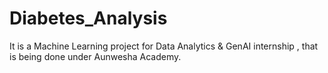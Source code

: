 # Diabetes_Analysis
It is a Machine Learning project for Data Analytics &amp; GenAI internship , that is being done under Aunwesha Academy.
